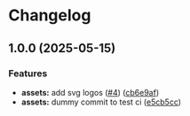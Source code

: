# Changelog

## 1.0.0 (2025-05-15)


### Features

* **assets:** add svg logos ([#4](https://github.com/Prodeko/design-system/issues/4)) ([cb6e9af](https://github.com/Prodeko/design-system/commit/cb6e9af0186304a7cdc834acbc83b7173fa68858))
* **assets:** dummy commit to test ci ([e5cb5cc](https://github.com/Prodeko/design-system/commit/e5cb5cc60744c3804d27cb2dfadea9a055dbd2f6))
